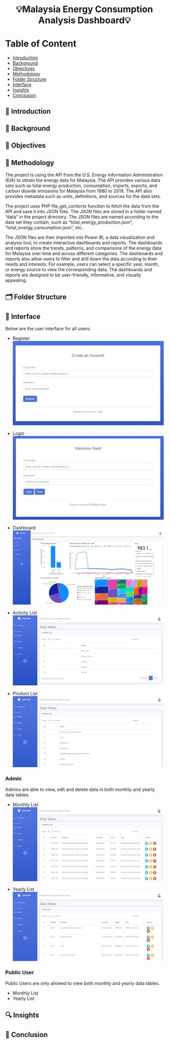 <h1 align="center">💡Malaysia Energy Consumption Analysis Dashboard💡<br></br<a href="#" target="_blank" rel="noreferrer">  </a> </h1>

# Table of Content
* [Introduction](#-introduction)
* [Background](#-background)
* [Objectives](#-objectives)
* [Methodology](#-methodology)
* [Folder Structure](#-folder-structure)
* [Interface](#-interface)
* [Insights](#-insights)
* [Conclusion](#-conclusion)

## 📒 Introduction
## 🧱 Background
## 🔬 Objectives
## 🔖 Methodology

The project is using the API from the U.S. Energy Information Administration (EIA) to obtain the energy data for Malaysia. The API provides various data sets such as total energy production, consumption, imports, exports, and carbon dioxide emissions for Malaysia from 1980 to 2019. The API also provides metadata such as units, definitions, and sources for the data sets.

The project uses PHP file_get_contents function to fetch the data from the API and save it into JSON files. The JSON files are stored in a folder named “data” in the project directory. The JSON files are named according to the data set they contain, such as “total_energy_production.json”, “total_energy_consumption.json”, etc.

The JSON files are then imported into Power BI, a data visualization and analysis tool, to create interactive dashboards and reports. The dashboards and reports show the trends, patterns, and comparisons of the energy data for Malaysia over time and across different categories. The dashboards and reports also allow users to filter and drill down the data according to their needs and interests. For example, users can select a specific year, month, or energy source to view the corresponding data. The dashboards and reports are designed to be user-friendly, informative, and visually appealing.


## 🗂️ Folder Structure
## 🧿 Interface
Below are the user interface for all users:
- Register 
<img  src="./Image/register.jpg"></img>

- Login 
<img  src="./Image/login.jpg"></img>

- Dashboard
<img  src="./Image/dashboard.jpg"></img>

- Activity List
<img  src="./Image/activity.jpg"></img>

- Product List
<img  src="./Image/product.jpg"></img>

### Admin
Admins are able to view, edit and delete data in both monthly and yearly data tables. 
- Monthly List 
<img  src="./Image/month.jpg"></img>

- Yearly List 
<img  src="./Image/year.jpg"></img>

### Public User
Public Users are only allowed to view both monthly and yearly data tables.
- Monthly List 
- Yearly List

## 🔍 Insights
## 📑 Conclusion
